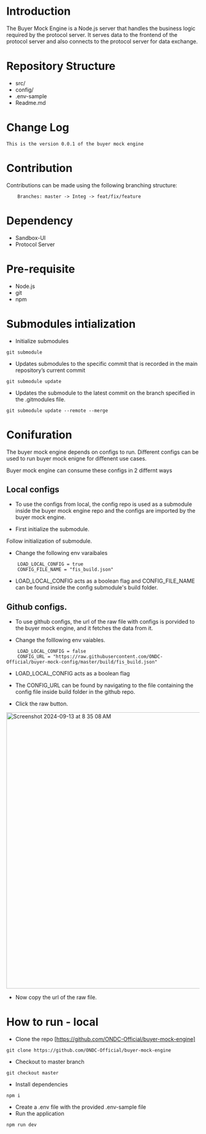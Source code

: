 # Introduction

The Buyer Mock Engine is a Node.js server that handles the business logic required by the protocol server. It serves data to the frontend of the protocol server and also connects to the protocol server for data exchange.

# Repository Structure

- src/
- config/
- .env-sample
- Readme.md

# Change Log

    This is the version 0.0.1 of the buyer mock engine

# Contribution

Contributions can be made using the following branching structure:

```
    Branches: master -> Integ -> feat/fix/feature
```

# Dependency

- Sandbox-UI
- Protocol Server

# Pre-requisite

- Node.js
- git
- npm

# Submodules intialization

- Initialize submodules

```
git submodule
```

- Updates submodules to the specific commit that is recorded in the main repository’s current commit

```
git submodule update
```

- Updates the submodule to the latest commit on the branch specified in the .gitmodules file.

```
git submodule update --remote --merge
```

# Conifuration

The buyer mock engine depends on configs to run. Different configs can be used to run buyer mock enigne for diffenent use cases.

Buyer mock engine can consume these configs in 2 differnt ways

## Local configs

- To use the configs from local, the config repo is used as a submodule inside the buyer mock engine repo and the configs are imported by the buyer mock engine.

- First initialize the submodule.

Follow initialization of submodule.

- Change the following env varaibales

```
    LOAD_LOCAL_CONFIG = true
    CONFIG_FILE_NAME = "fis_build.json"
```

- LOAD_LOCAL_CONFIG acts as a boolean flag and CONFIG_FILE_NAME can be found inside the config submodule's build folder.

## Github configs.

- To use github configs, the url of the raw file with configs is porvided to the buyer mock engine, and it fetches the data from it.

- Change the folllowing env vaiables.

```
    LOAD_LOCAL_CONFIG = false
    CONFIG_URL = "https://raw.githubusercontent.com/ONDC-Official/buyer-mock-config/master/build/fis_build.json"
```

- LOAD_LOCAL_CONFIG acts as a boolean flag

- The CONFIG_URL can be found by navigating to the file containing the config file inside build folder in the github repo.

- Click the raw button.

<img width="720" alt="Screenshot 2024-09-13 at 8 35 08 AM" src="https://github.com/user-attachments/assets/42f0606f-9b2c-47fb-b928-73fcb45b85ba">

- Now copy the url of the raw file.

# How to run - local

- Clone the repo [https://github.com/ONDC-Official/buyer-mock-engine]

```
git clone https://github.com/ONDC-Official/buyer-mock-engine
```

- Checkout to master branch

```
git checkout master
```

- Install dependencies

```
npm i
```

- Create a .env file with the provided .env-sample file
- Run the application

```
npm run dev
```
